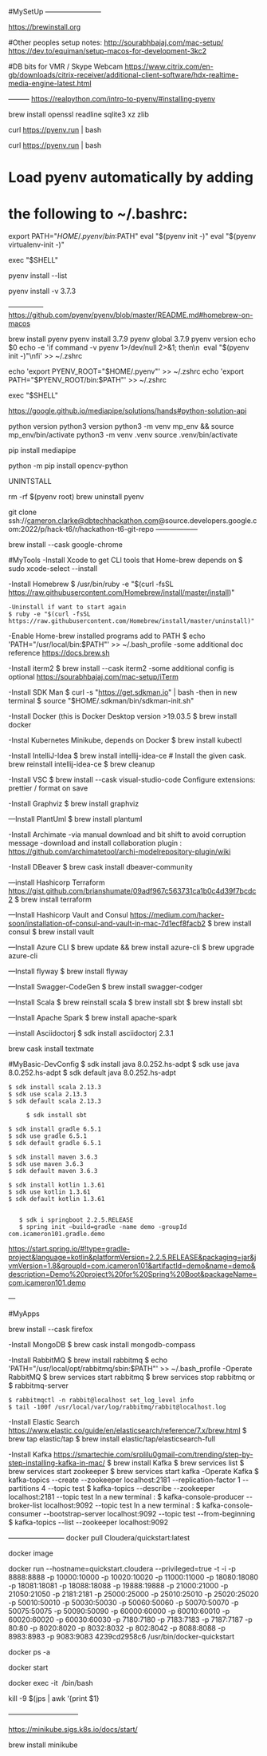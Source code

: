 #MySetUp
————————

https://brewinstall.org

#Other peoples setup notes:
	http://sourabhbajaj.com/mac-setup/
	https://dev.to/equiman/setup-macos-for-development-3kc2

#DB bits for VMR / Skype Webcam
https://www.citrix.com/en-gb/downloads/citrix-receiver/additional-client-software/hdx-realtime-media-engine-latest.html

———
https://realpython.com/intro-to-pyenv/#installing-pyenv

brew install openssl readline sqlite3 xz zlib


curl https://pyenv.run | bash

curl https://pyenv.run | bash

# Load pyenv automatically by adding
# the following to ~/.bashrc:

export PATH="$HOME/.pyenv/bin:$PATH"
eval "$(pyenv init -)"
eval "$(pyenv virtualenv-init -)"

exec "$SHELL"

pyenv install --list

pyenv install -v 3.7.3


—————
https://github.com/pyenv/pyenv/blob/master/README.md#homebrew-on-macos

brew install pyenv 
pyenv install 3.7.9
pyenv global 3.7.9
pyenv version
echo $0
echo -e 'if command -v pyenv 1>/dev/null 2>&1; then\n  eval "$(pyenv init -)"\nfi' >> ~/.zshrc


echo 'export PYENV_ROOT="$HOME/.pyenv"' >> ~/.zshrc
echo 'export PATH="$PYENV_ROOT/bin:$PATH"' >> ~/.zshrc


exec "$SHELL"

https://google.github.io/mediapipe/solutions/hands#python-solution-api

python version
python3 version
python3 -m venv mp_env && source mp_env/bin/activate
python3 -m venv .venv source .venv/bin/activate

pip install mediapipe

python -m pip install opencv-python 


UNINTSTALL

rm -rf $(pyenv root)
 brew uninstall pyenv


git clone ssh://cameron.clarke@dbtechhackathon.com@source.developers.google.com:2022/p/hack-t6/r/hackathon-t6-git-repo 
——————





brew install --cask google-chrome


#MyTools
-Install  Xcode to get CLI tools that Home-brew depends on
	$ sudo xcode-select --install

-Install Homebrew
	$ /usr/bin/ruby -e "$(curl -fsSL https://raw.githubusercontent.com/Homebrew/install/master/install)"

	-Uninstall if want to start again
	$ ruby -e "$(curl -fsSL https://raw.githubusercontent.com/Homebrew/install/master/uninstall)"
	
-Enable Home-brew installed programs  add to PATH
	$ echo 'PATH="/usr/local/bin:$PATH"' >> ~/.bash_profile
	-some additional doc reference https://docs.brew.sh

-Install iterm2
	$ brew install --cask iterm2
  	-some additional config is optional
	https://sourabhbajaj.com/mac-setup/iTerm

-Install SDK Man
	$ curl -s "https://get.sdkman.io" | bash 
	-then in new terminal
	$ source "$HOME/.sdkman/bin/sdkman-init.sh"

-Install Docker (this is Docker Desktop version >19.03.5
  	$ brew install docker

-Instal Kubernetes Minikube, depends on Docker
  	$ brew install kubectl

-Install IntelliJ-Idea
	$ brew install intellij-idea-ce    # Install the given cask.
            brew reinstall intellij-idea-ce
	$ brew cleanup

-Install VSC
        $ brew install --cask visual-studio-code
            Configure extensions: prettier / format on save

-Install Graphviz
	$ brew install graphviz

—Install PlantUml
      	$ brew install plantuml

-Install Archimate
   -via manual download and bit shift  to avoid corruption message
   -download and install collaboration plugin : https://github.com/archimatetool/archi-modelrepository-plugin/wiki




-Install DBeaver
	$ brew cask install dbeaver-community

—install Hashicorp Terraform https://gist.github.com/brianshumate/09adf967c563731ca1b0c4d39f7bcdc2
	$ brew install terraform


—Install Hashicorp Vault and Consul https://medium.com/hacker-soon/installation-of-consul-and-vault-in-mac-7d1ecf8facb2
	$ brew install consul
	$ brew install vault

—Install Azure CLI
	$ brew update && brew install azure-cli
        $ brew upgrade azure-cli



—Install flyway
      	$ brew install flyway

—Install Swagger-CodeGen
	$ brew install swagger-codger

—Install Scala
	$ brew reinstall scala
        $ brew install sbt
		$ brew install sbt

—Install Apache Spark
	$ brew install apache-spark

—install Asciidoctorj
	$ sdk install asciidoctorj 2.3.1

brew cask install textmate

#MyBasic-DevConfig
	$ sdk install java 8.0.252.hs-adpt
	$ sdk use java 8.0.252.hs-adpt
	$ sdk default java 8.0.252.hs-adpt

	$ sdk install scala 2.13.3
	$ sdk use scala 2.13.3
	$ sdk default scala 2.13.3

         $ sdk install sbt

	$ sdk install gradle 6.5.1
	$ sdk use gradle 6.5.1
	$ sdk default gradle 6.5.1

	$ sdk install maven 3.6.3
	$ sdk use maven 3.6.3
	$ sdk default maven 3.6.3

	$ sdk install kotlin 1.3.61
	$ sdk use kotlin 1.3.61
	$ sdk default kotlin 1.3.61

      
       $ sdk i springboot 2.2.5.RELEASE
       $ spring init —build=gradle -name demo -groupId com.icameron101.gradle.demo

https://start.spring.io/#!type=gradle-project&language=kotlin&platformVersion=2.2.5.RELEASE&packaging=jar&jvmVersion=1.8&groupId=com.icameron101&artifactId=demo&name=demo&description=Demo%20project%20for%20Spring%20Boot&packageName=com.icameron101.demo

—

#MyApps

brew install --cask firefox

-Install MongoDB
	$ brew cask install mongodb-compass

-Install RabbitMQ
	$ brew install rabbitmq
	$ echo 'PATH="/usr/local/opt/rabbitmq/sbin:$PATH"' >> ~/.bash_profile
-Operate RabbitMQ
 	$ brew services start rabbitmq
 	$ brew services stop rabbitmq
	or
	$ rabbitmq-server

	$ rabbitmqctl -n rabbit@localhost set_log_level info
	$ tail -100f /usr/local/var/log/rabbitmq/rabbit@localhost.log

-Install Elastic Search https://www.elastic.co/guide/en/elasticsearch/reference/7.x/brew.html 
	$ brew tap elastic/tap
	$ brew install elastic/tap/elasticsearch-full

-Install Kafka https://smartechie.com/srplilu0gmail-com/trending/step-by-step-installing-kafka-in-mac/ 
	$ brew install Kafka
	$ brew services list
	$ brew services start zookeeper
	$ brew services start kafka
    -Operate Kafka
	$ kafka-topics --create --zookeeper localhost:2181 --replication-factor 1 --partitions 4 --topic test
	$ kafka-topics --describe --zookeeper localhost:2181 --topic test
	In a new terminal : $ kafka-console-producer --broker-list localhost:9092 --topic test
 	In a new terminal : $ kafka-console-consumer --bootstrap-server localhost:9092 --topic test --from-beginning
	$ kafka-topics --list --zookeeper localhost:9092

————————
docker pull Cloudera/quickstart:latest

docker image

docker run --hostname=quickstart.cloudera --privileged=true -t -i -p 8888:8888 -p 10000:10000 -p 10020:10020 -p 11000:11000 -p 18080:18080 -p 18081:18081 -p 18088:18088 -p 19888:19888 -p 21000:21000 -p 21050:21050 -p 2181:2181 -p 25000:25000 -p 25010:25010 -p 25020:25020 -p 50010:50010 -p 50030:50030 -p 50060:50060 -p 50070:50070 -p 50075:50075 -p 50090:50090 -p 60000:60000 -p 60010:60010 -p 60020:60020 -p 60030:60030 -p 7180:7180 -p 7183:7183 -p 7187:7187 -p 80:80 -p 8020:8020 -p 8032:8032 -p 802:8042 -p 8088:8088 -p 8983:8983 -p 9083:9083 4239cd2958c6 /usr/bin/docker-quickstart

docker ps -a

docker start <image>

docker exec -it <image> /bin/bash 

kill -9 $(jps | awk ‘{print $1}

——————————

https://minikube.sigs.k8s.io/docs/start/

brew install minikube







